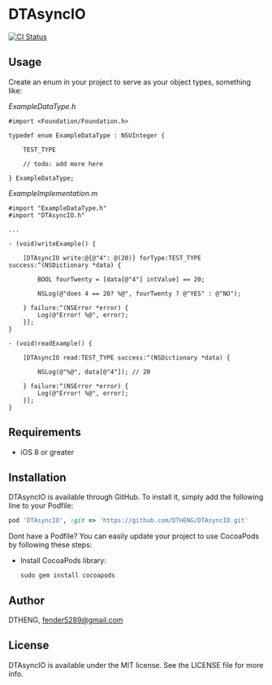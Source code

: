 # DTAsyncIO

[![CI Status](http://img.shields.io/travis/DTHENG/DTAsyncIO.svg?style=flat)](https://travis-ci.org/DTHENG/DTAsyncIO)

## Usage

Create an enum in your project to serve as your object types, something like:

_ExampleDataType.h_

````obj-c
#import <Foundation/Foundation.h>

typedef enum ExampleDataType : NSUInteger {

	TEST_TYPE

	// todo: add more here

} ExampleDataType;
````
	
_ExampleImplementation.m_

````obj-c
#import "ExampleDataType.h"
#import "DTAsyncIO.h"

...

- (void)writeExample() {
			
	[DTAsyncIO write:@{@"4": @(20)} forType:TEST_TYPE success:^(NSDictionary *data) {
	
		BOOL fourTwenty = [data[@"4"] intValue] == 20;
		
		NSLog(@"does 4 == 20? %@", fourTwenty ? @"YES" : @"NO");
		
	} failure:^(NSError *error) {
		Log(@"Error! %@", error);
	}];
}

- (void)readExample() {
	
	[DTAsyncIO read:TEST_TYPE success:^(NSDictionary *data) {
	
		NSLog(@"%@", data[@"4"]); // 20
		
	} failure:^(NSError *error) {
		Log(@"Error! %@", error);
	}];
}
````

## Requirements

- iOS 8 or greater

## Installation

DTAsyncIO is available through GitHub. To install it, simply add the following line to your Podfile:

````ruby
pod 'DTAsyncIO', :git => 'https://github.com/DTHENG/DTAsyncIO.git'
````

Dont have a Podfile? You can easily update your project to use CocoaPods by following these steps:

- Install CocoaPods library:
	````shell
	sudo gem install cocoapods
	````


## Author

DTHENG, fender5289@gmail.com

## License

DTAsyncIO is available under the MIT license. See the LICENSE file for more info.

